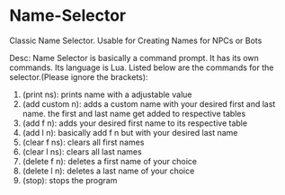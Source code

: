 # Name-Selector
Classic Name Selector. Usable for Creating Names for NPCs or Bots

Desc:
Name Selector is basically a command prompt. It has its own commands. Its language is Lua.
Listed below are the commands for the selector.(Please ignore the brackets):

1. (print ns): prints name with a adjustable value
2. (add custom n): adds a custom name with your desired first and last name. the first and last name get added to respective tables
3. (add f n): adds your desired first name to its respective table
4. (add l n): basically add f n but with your desired last name
5. (clear f ns): clears all first names
6. (clear l ns): clears all last names
7. (delete f n): deletes a first name of your choice
8. (delete l n): deletes a last name of your choice
9. (stop): stops the program
